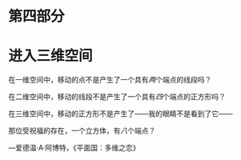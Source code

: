 # 第四部分

# 进入三维空间

在一维空间中，移动的点不是产生了一个具有*两*个端点的线段吗？

在二维空间中，移动的线段不是产生了一个具有*四*个端点的正方形吗？

在三维空间中，移动的正方形不是产生了——我的眼睛不是看到了它——

那位受祝福的存在，一个立方体，有*八*个端点？

—爱德温·A·阿博特，《平面国：多维之恋》
